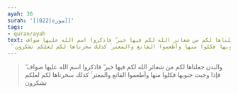 ```yaml
---
ayah: 36
surah: '[[022|سورة]]'
tags:
- quran/ayah
text: والبدن جعلناها لكم من شعائر الله لكم فيها خير ۖ فاذكروا اسم الله عليها صواف
  ۖ فإذا وجبت جنوبها فكلوا منها وأطعموا القانع والمعتر ۚ كذلك سخرناها لكم لعلكم تشكرون
---
```

> والبدن جعلناها لكم من شعائر الله لكم فيها خير ۖ فاذكروا اسم الله عليها صواف ۖ فإذا وجبت جنوبها فكلوا منها وأطعموا القانع والمعتر ۚ كذلك سخرناها لكم لعلكم تشكرون
